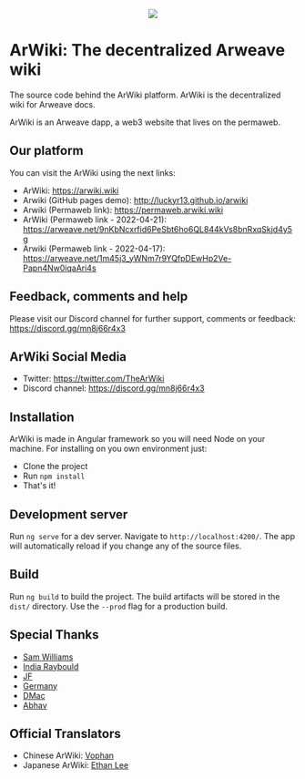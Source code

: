 <p align="center">
  <img src="https://arweave.net/CzuQ-SQHA_9SNgnkmLTacVLqq2fyo1x9rLFVifO3R4E" style="max-width: 100%">
</p>

# ArWiki: The decentralized Arweave wiki
The source code behind the ArWiki platform. ArWiki is the decentralized wiki for Arweave docs.

ArWiki is an Arweave dapp, a web3 website that lives on the permaweb.

## Our platform
You can visit the ArWiki using the next links: 

- ArWiki: https://arwiki.wiki
- Arwiki (GitHub pages demo): http://luckyr13.github.io/arwiki
- Arwiki (Permaweb link): https://permaweb.arwiki.wiki
- ArWiki (Permaweb link - 2022-04-21): https://arweave.net/9nKbNcxrfid6PeSbt6ho6QL844kVs8bnRxqSkjd4y5g
- Arwiki (Permaweb link - 2022-04-17): https://arweave.net/1m45j3_yWNm7r9YQfpDEwHp2Ve-Papn4Nw0iqaAri4s

## Feedback, comments and help

Please visit our Discord channel for further support, comments or feedback: https://discord.gg/mn8j66r4x3

## ArWiki Social Media
- Twitter: https://twitter.com/TheArWiki
- Discord channel: https://discord.gg/mn8j66r4x3

## Installation
ArWiki is made in Angular framework so you will need Node on your machine. For installing on you own environment just:

- Clone the project
- Run `npm install`
- That's it!

## Development server

Run `ng serve` for a dev server. Navigate to `http://localhost:4200/`. The app will automatically reload if you change any of the source files.


## Build

Run `ng build` to build the project. The build artifacts will be stored in the `dist/` directory. Use the `--prod` flag for a production build.

## Special Thanks

- [Sam Williams](https://twitter.com/samecwilliams)
- [India Raybould](https://twitter.com/indiaraybould)
- [JF](https://github.com/jfbeats)
- [Germany](https://github.com/jeremybeal11)
- [DMac](https://github.com/DanMacDonald)
- [Abhav](https://twitter.com/abhav_k)

## Official Translators
- Chinese ArWiki: [Vophan](https://github.com/skyf0cker)
- Japanese ArWiki: [Ethan Lee](https://twitter.com/eungholee27)
